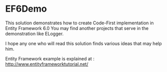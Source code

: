 # EF6Demo
This solution demonstrates how to create Code-First implementation in Entity Framework 6.0
You may find another projects that serve in the demonstration like ELogger.

I hope any one who will read this solution finds various ideas that may help him.

Entity Framework example is explained at : http://www.entityframeworktutorial.net/

